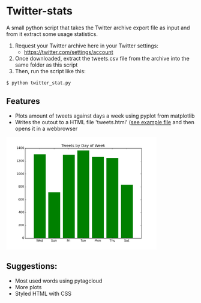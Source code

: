 Twitter-stats
=============

A small python script that takes the Twitter archive export file as input and from it extract some usage statistics.

1. Request your Twitter archive here in your Twitter settings:
    * https://twitter.com/settings/account
2. Once downloaded, extract the tweets.csv file from the archive into the same folder as this script
3. Then, run the script like this: 

```
$ python twitter_stat.py
```

Features
--------
- Plots amount of tweets against days a week using pyplot from matplotlib
- Writes the outout to a HTML file 'tweets.html' ([see example file](https://github.com/orjanv/Twitter-stats/blob/master/tweets.html) and then opens it in a webbrowser

<img src="https://github.com/orjanv/Twitter-stats/blob/master/by-days-of-week.png" width="400px" alt="Tweets by days of week" />

Suggestions:
------------
- Most used words using pytagcloud
- More plots
- Styled HTML with CSS
